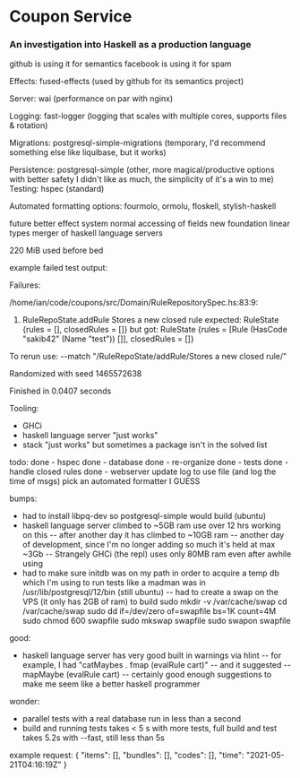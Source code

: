 # Coupon Service

### An investigation into Haskell as a production language

github is using it for semantics
facebook is using it for spam

Effects: fused-effects (used by github for its semantics project)

Server: wai (performance on par with nginx)

Logging: fast-logger (logging that scales with multiple cores, supports files & rotation)

Migrations: postgresql-simple-migrations (temporary, I'd recommend something else like liquibase, but it works)

Persistence: postgresql-simple (other, more magical/productive options with better safety I didn't like as much, the simplicity of it's a win to me)
Testing: hspec (standard)

Automated formatting options: fourmolo, ormolu, floskell, stylish-haskell

future
better effect system
normal accessing of fields
new foundation
linear types
merger of haskell language servers

220 MiB used before bed

example failed test output:

Failures:

  /home/ian/code/coupons/src/Domain/RuleRepositorySpec.hs:83:9: 
  1) RuleRepoState.addRule Stores a new closed rule
       expected: RuleState {rules = [], closedRules = []}
        but got: RuleState {rules = [Rule (HasCode "sakib42" (Name "test")) []], closedRules = []}

  To rerun use: --match "/RuleRepoState/addRule/Stores a new closed rule/"

Randomized with seed 1465572638

Finished in 0.0407 seconds

Tooling: 
- GHCi
- haskell language server "just works"
- stack "just works" but sometimes a package isn't in the solved list

todo:
done - hspec
done - database
done - re-organize
done - tests
done - handle closed rules
done - webserver
update log to use file (and log the time of msgs)
pick an automated formatter I GUESS

bumps:
- had to install libpq-dev so postgresql-simple would build (ubuntu)
- haskell language server climbed to ~5GB ram use over 12 hrs working on this
-- after another day it has climbed to ~10GB ram
-- another day of development, since I'm no longer adding so much it's held at max ~3Gb
-- Strangely GHCi (the repl) uses only 80MB ram even after awhile using
- had to make sure initdb was on my path in order to acquire a temp db which
  I'm using to run tests like a madman
  was in /usr/lib/postgresql/12/bin (still ubuntu)
-- had to create a swap on the VPS (it only has 2GB of ram) to build 
sudo mkdir -v /var/cache/swap
cd /var/cache/swap
sudo dd if=/dev/zero of=swapfile bs=1K count=4M
sudo chmod 600 swapfile
sudo mkswap swapfile
sudo swapon swapfile

good:
- haskell language server has very good built in warnings via hlint
-- for example, I had "catMaybes . fmap (evalRule cart)"
-- and it suggested
-- mapMaybe (evalRule cart)
-- certainly good enough suggestions to make me seem like a better haskell programmer

wonder:
- parallel tests with a real database run in less than a second
- build and running tests takes < 5 s
  with more tests, full build and test takes 5.2s
  with --fast, still less than 5s

example request:
{ 
  "items": [],
  "bundles": [],
  "codes": [],
  "time": "2021-05-21T04:16:19Z"
}
